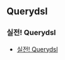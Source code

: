 ## Querydsl


### 실전! Querydsl
- [실전! Querydsl](https://www.inflearn.com/course/querydsl-%EC%8B%A4%EC%A0%84/dashboard)
